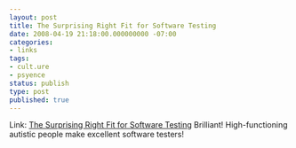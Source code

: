 ```yaml
---
layout: post
title: The Surprising Right Fit for Software Testing
date: 2008-04-19 21:18:00.000000000 -07:00
categories:
- links
tags:
- cult.ure
- psyence
status: publish
type: post
published: true
---
```

Link: <a href="http://hbswk.hbs.edu/item/5869.html">The Surprising Right Fit for Software Testing</a>
Brilliant! High-functioning autistic people make excellent software testers!
